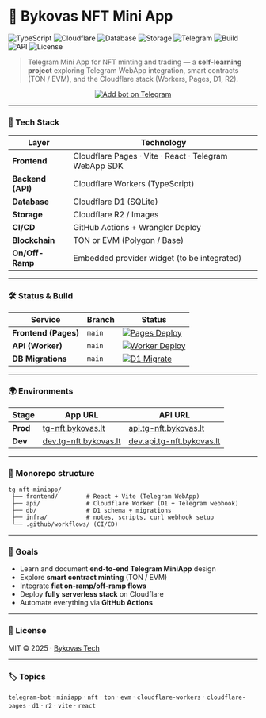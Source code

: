 # 🧩 Bykovas NFT Mini App

![TypeScript](https://img.shields.io/badge/TypeScript-5.6-blue)
![Cloudflare](https://img.shields.io/badge/Cloudflare-Workers%20%7C%20Pages-orange)
![Database](https://img.shields.io/badge/DB-D1-lightgrey)
![Storage](https://img.shields.io/badge/Storage-R2-yellow)
![Telegram](https://img.shields.io/badge/Telegram-MiniApp-blue)
![Build](https://img.shields.io/github/actions/workflow/status/bykovas/tg-nft-miniapp/pages-deploy.yml?label=Pages)
![API](https://img.shields.io/github/actions/workflow/status/bykovas/tg-nft-miniapp/worker-deploy.yml?label=API)
![License](https://img.shields.io/badge/license-MIT-green)

> Telegram Mini App for NFT minting and trading — a **self-learning project** exploring Telegram WebApp integration, smart contracts (TON / EVM), and the Cloudflare stack (Workers, Pages, D1, R2).
<p align="center">
  <a href="https://t.me/bykovas_nft_bot">
    <img alt="Add bot on Telegram"
         src="https://img.shields.io/badge/Add%20bot%20on-Telegram-2CA5E0?logo=telegram&logoColor=white&style=for-the-badge">
  </a>
</p>

---

### 🚀 Tech Stack
| Layer | Technology |
|-------|-------------|
| **Frontend** | Cloudflare Pages · Vite · React · Telegram WebApp SDK |
| **Backend (API)** | Cloudflare Workers (TypeScript) |
| **Database** | Cloudflare D1 (SQLite) |
| **Storage** | Cloudflare R2 / Images |
| **CI/CD** | GitHub Actions + Wrangler Deploy |
| **Blockchain** | TON or EVM (Polygon / Base) |
| **On/Off-Ramp** | Embedded provider widget (to be integrated) |

---

### 🛠️ Status & Build

| Service | Branch | Status |
|----------|--------|--------|
| **Frontend (Pages)** | `main` | [![Pages Deploy](https://github.com/bykovas/tg-nft-miniapp/actions/workflows/pages-deploy.yml/badge.svg?branch=main)](https://github.com/bykovas/tg-nft-miniapp/actions/workflows/pages-deploy.yml) |
| **API (Worker)** | `main` | [![Worker Deploy](https://github.com/bykovas/tg-nft-miniapp/actions/workflows/worker-deploy.yml/badge.svg?branch=main)](https://github.com/bykovas/tg-nft-miniapp/actions/workflows/worker-deploy.yml) |
| **DB Migrations** | `main` | [![D1 Migrate](https://github.com/bykovas/tg-nft-miniapp/actions/workflows/d1-migrate.yml/badge.svg?branch=main)](https://github.com/bykovas/tg-nft-miniapp/actions/workflows/d1-migrate.yml) |

---

### 🌍 Environments
| Stage | App URL | API URL |
|-------|----------|---------|
| **Prod** | [tg-nft.bykovas.lt](https://tg-nft.bykovas.lt) | [api.tg-nft.bykovas.lt](https://api.tg-nft.bykovas.lt) |
| **Dev** | [dev.tg-nft.bykovas.lt](https://dev.tg-nft.bykovas.lt) | [dev.api.tg-nft.bykovas.lt](https://dev.api.tg-nft.bykovas.lt) |

---

### 📁 Monorepo structure
```
tg-nft-miniapp/
 ├── frontend/        # React + Vite (Telegram WebApp)
 ├── api/             # Cloudflare Worker (D1 + Telegram webhook)
 ├── db/              # D1 schema + migrations
 ├── infra/           # notes, scripts, curl webhook setup
 └── .github/workflows/ (CI/CD)
```

---

### 🧠 Goals
- Learn and document **end-to-end Telegram MiniApp** design  
- Explore **smart contract minting** (TON / EVM)  
- Integrate **fiat on-ramp/off-ramp flows**  
- Deploy **fully serverless stack** on Cloudflare  
- Automate everything via **GitHub Actions**

---

### 📜 License
MIT © 2025 · [Bykovas Tech](https://bykovas.lt)

---

### 🏷️ Topics
`telegram-bot` · `miniapp` · `nft` · `ton` · `evm` · `cloudflare-workers` · `cloudflare-pages` · `d1` · `r2` · `vite` · `react`
